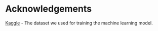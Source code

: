 # Acknowledgements 


[Kaggle](https://www.kaggle.com/datasets/uciml/adult-census-income) - The dataset we used for training the machine learning model.

